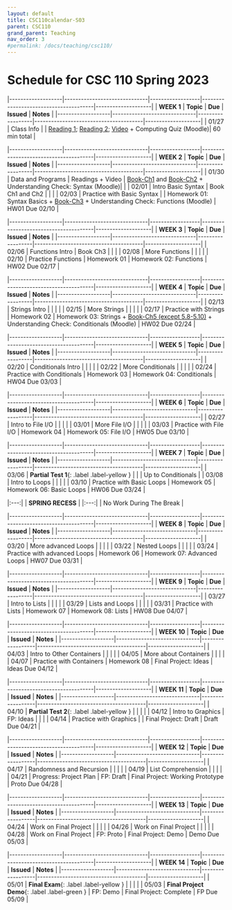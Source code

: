 ```yaml
---
layout: default
title: CSC110calendar-S03
parent: CSC110
grand_parent: Teaching
nav_order: 3
#permalink: /docs/teaching/csc110/
---
```



# Schedule for CSC 110 Spring 2023



|-------------------|------------------------------|------------------|---------------------------------------|--------------------|
| **WEEK 1**        | **Topic**                    | **Due**          | **Issued**                            | **Notes**          |
|-------------------|------------------------------|------------------|---------------------------------------|--------------------|
| 01/27             | Class Info                   |                  | [Reading 1](historyOfComputing.html); [Reading 2](dataStorage.html); <a href="https://youtu.be/O5nskjZ_GoI" target="_blank">Video</a> + Computing Quiz (Moodle)|  60 min total   |

|-------------------|------------------------------|------------------|---------------------------------------|--------------------|
| **WEEK 2**        | **Topic**                    | **Due**          | **Issued**                            | **Notes**          |
|-------------------|------------------------------|------------------|---------------------------------------|--------------------|
| 01/30             | Data and Programs            | Readings + Video | <a href="https://greenteapress.com/thinkpython2/html/thinkpython2002.html" target="_blank">Book-Ch1</a> and <a href="https://greenteapress.com/thinkpython2/html/thinkpython2003.html" target="_blank">Book-Ch2</a> + Understanding Check: Syntax (Moodle)|                    |
| 02/01             | Intro Basic Syntax           | Book Ch1 and Ch2 |                                       |                    |
| 02/03             | Practice with Basic Syntax   |                  | Homework 01: Syntax Basics + <a href="https://greenteapress.com/thinkpython2/html/thinkpython2004.html" target="_blank">Book-Ch3</a> + Understanding Check: Functions (Moodle)            | HW01 Due 02/10     |

|-------------------|------------------------------|------------------|---------------------------------------|--------------------|
| **WEEK 3**        | **Topic**                    | **Due**          | **Issued**                            | **Notes**          |
|-------------------|------------------------------|------------------|---------------------------------------|--------------------|
| 02/06             | Functions Intro              | Book Ch3         |                                       |                    |
| 02/08             | More Functions               |                  |                                       |                    |
| 02/10             | Practice Functions           | Homework 01      | Homework 02: Functions                | HW02 Due 02/17     |

|-------------------|------------------------------|------------------|---------------------------------------|--------------------|
| **WEEK 4**        | **Topic**                    | **Due**          | **Issued**                            | **Notes**          |
|-------------------|------------------------------|------------------|---------------------------------------|--------------------|
| 02/13             | Strings Intro                |                  |                                       |                    |
| 02/15             | More Strings                 |                  |                                       |                    |
| 02/17             | Practice with Strings        | Homework 02      | Homework 03: Strings + <a href="https://greenteapress.com/thinkpython2/html/thinkpython2006.html" target="_blank">Book-Ch5 (except 5.8-5.10)</a> + Understanding Check: Conditionals (Moodle)                 | HW02 Due 02/24     |

|-------------------|------------------------------|------------------|---------------------------------------|--------------------|
| **WEEK 5**        | **Topic**                    | **Due**          | **Issued**                            | **Notes**          |
|-------------------|------------------------------|------------------|---------------------------------------|--------------------|
| 02/20             | Conditionals Intro           |                  |                                       |                    |
| 02/22             | More Conditionals            |                  |                                       |                    |
| 02/24             | Practice with Conditionals   | Homework 03      | Homework 04: Conditionals             | HW04 Due 03/03     |

|-------------------|------------------------------|------------------|---------------------------------------|--------------------|
| **WEEK 6**        | **Topic**                    | **Due**          | **Issued**                            | **Notes**          |
|-------------------|------------------------------|------------------|---------------------------------------|--------------------|
| 02/27             | Intro to File I/O            |                  |                                       |                    |
| 03/01             | More File I/O                |                  |                                       |                    |
| 03/03             | Practice with File I/O       | Homework 04      | Homework 05: File I/O                 | HW05 Due 03/10     |

|-------------------|------------------------------|------------------|---------------------------------------|--------------------|
| **WEEK 7**        | **Topic**                    | **Due**          | **Issued**                            | **Notes**          |
|-------------------|------------------------------|------------------|---------------------------------------|--------------------|
| 03/06             | **Partial Test 1**{: .label .label-yellow } 		   |                  |                                       | Up to Conditionals |
| 03/08             | Intro to Loops               |                  |                                       |                    |
| 03/10             | Practice with Basic Loops    | Homework 05      | Homework 06: Basic Loops              | HW06 Due 03/24     |



|:---:|
| **SPRING RECESS** |
|:---:|
|   No Work During The Break  |


|-------------------|------------------------------|------------------|---------------------------------------|--------------------|
| **WEEK 8**        | **Topic**                    | **Due**          | **Issued**                            | **Notes**          |
|-------------------|------------------------------|------------------|---------------------------------------|--------------------|
| 03/20             | More advanced Loops          |                  |                                       |                    |
| 03/22             | Nested Loops                 |                  |                                       |                    |
| 03/24             | Practice with advanced Loops | Homework 06      | Homework 07: Advanced Loops           | HW07 Due 03/31     |

|-------------------|------------------------------|------------------|---------------------------------------|--------------------|
| **WEEK 9**        | **Topic**                    | **Due**          | **Issued**                            | **Notes**          |
|-------------------|------------------------------|------------------|---------------------------------------|--------------------|
| 03/27             | Intro to Lists               |                  |                                       |                    |
| 03/29             | Lists and Loops              |                  |                                       |                    |
| 03/31             | Practice with Lists          | Homework 07      | Homework 08: Lists                    | HW08 Due 04/07     |

|-------------------|------------------------------|------------------|---------------------------------------|--------------------|
| **WEEK 10**       | **Topic**                    | **Due**          | **Issued**                            | **Notes**          |
|-------------------|------------------------------|------------------|---------------------------------------|--------------------|
| 04/03             | Intro to Other Containers    |                  |                                       |                    |
| 04/05             | More about Containers        |                  |                                       |                    |
| 04/07             | Practice with Containers     | Homework 08      | Final Project: Ideas                  | Ideas Due 04/12    |

|-------------------|------------------------------|------------------|---------------------------------------|--------------------|
| **WEEK 11**       | **Topic**                    | **Due**          | **Issued**                            | **Notes**          |
|-------------------|------------------------------|------------------|---------------------------------------|--------------------|
| 04/10             | **Partial Test 2**{: .label .label-yellow }               |                  |                                       |                    |
| 04/12             | Intro to Graphics            | FP: Ideas        |                                       |                    |
| 04/14             | Practice with Graphics       |                  | Final Project: Draft                  | Draft Due 04/21    |

|-------------------|------------------------------|------------------|---------------------------------------|--------------------|
| **WEEK 12**       | **Topic**                    | **Due**          | **Issued**                            | **Notes**          |
|-------------------|------------------------------|------------------|---------------------------------------|--------------------|
| 04/17             | Randomness and Recursion     |                  |                                       |                    |
| 04/19             | List Comprehension           |                  |                                       |                    |
| 04/21             | Progress: Project Plan       | FP: Draft        | Final Project: Working Prototype      | Proto Due 04/28    |

|-------------------|------------------------------|------------------|---------------------------------------|--------------------|
| **WEEK 13**       | **Topic**                    | **Due**          | **Issued**                            | **Notes**          |
|-------------------|------------------------------|------------------|---------------------------------------|--------------------|
| 04/24             | Work on Final Project        |                  |                                       |                    |
| 04/26             | Work on Final Project        |                  |                                       |                    |
| 04/28             | Work on Final Project        | FP: Proto        | Final Project: Demo                   | Demo Due 05/03     |

|-------------------|------------------------------|------------------|---------------------------------------|--------------------|
| **WEEK 14**       | **Topic**                    | **Due**          | **Issued**                            | **Notes**          |
|-------------------|------------------------------|------------------|---------------------------------------|--------------------|
| 05/01             | **Final Exam**{: .label .label-yellow }                   |                  |                                       |                    |
| 05/03             | **Final Project Demo**{: .label .label-green }           | FP: Demo         | Final Project: Complete               | FP Due 05/09       |